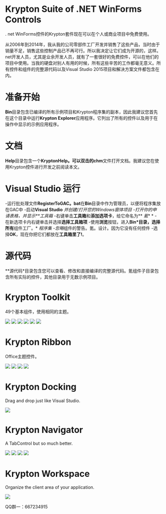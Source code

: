 # Krypton Suite of .NET WinForms Controls
. net WinForms控件的Krypton套件现在可以在个人或商业项目中免费使用。

从2006年到2014年，我从我的公司零部件工厂开发并销售了这些产品，当时由于销量不足，销售这些控制产品已不再可行。所以我决定让它们成为开源的，这样。net开发人员，尤其是业余开发人员，就有了一套很好的免费控件，可以在他们的项目中使用。当我的硬盘对别人有用的时候，所有这些辛苦的工作都毫无意义。所有控件和组件的完整源代码以及Visual Studio 2015项目和解决方案文件都包含在内。

# 准备开始 #
**Bin**目录包含已编译的所有示例项目和Krypton程序集的副本，因此我建议您首先在这个目录中运行**Krypton Explorer**应用程序。它列出了所有的控件以及用于在操作中显示的示例应用程序。

# 文档 #
**Help**目录包含一个**KryptonHelp。可以双击的chm**文件打开文档。我建议您在使用Krypton控件进行开发之前阅读本文。

# Visual Studio 运行 #
-运行批处理文件**RegisterToGAC。bat**在**Bin**目录中作为管理员，以便将程序集放在GAC中
-启动**Visual Studio** *并创建/打开您的Windows窗体项目
-打开你的申请表格，并显示**工具箱*
-右键单击**工具箱**和**添加选项卡**，给它命名为** *氪** *
-在新选项卡内右键单击并选择**选择工具箱项**
-使用**浏览**按钮，进入**Bin*目录，选择所有**组件工厂。* *程序集
-忽略*组件的警告。氪。设计。因为它没有任何控件
-选择**OK**，现在你把它们都放在**工具箱里了!**。

# 源代码 #
**源代码*目录包含您可以查看、修改和直接编译的完整源代码。氪组件子目录包含所有实际的控件，其他目录用于无数示例项目。

# Krypton Toolkit
49个基本组件，使用相同的主题。

![](/Images/home_toolkit1.gif?raw=true)  ![](/Images/home_toolkit2.gif?raw=true)  ![](/Images/home_toolkit3.gif?raw=true)
![](/Images/home_toolkit4.gif?raw=true)  ![](/Images/home_toolkit5.gif?raw=true)  ![](/Images/home_toolkit6.gif?raw=true)

# Krypton Ribbon
Office主题控件。

![](/Images/p_ribbon1.gif?raw=true)  ![](/Images/p_ribbon2.gif?raw=true) 
![](/Images/p_ribbon3.gif?raw=true)  ![](/Images/p_ribbon4.gif?raw=true)


# Krypton Docking
Drag and drop just like Visual Studio.

![](/Images/KDocking.gif?raw=true)

# Krypton Navigator
A TabControl but so much better.

![](/Images/home_navigator1.gif?raw=true)  ![](/Images/home_navigator2.gif?raw=true)
![](/Images/home_navigator3.gif?raw=true)  ![](/Images/home_navigator4.gif?raw=true)

# Krypton Workspace
Organize the client area of your application.

![](/Images/KWSContext2.gif?raw=true)



QQ群一：667234915
